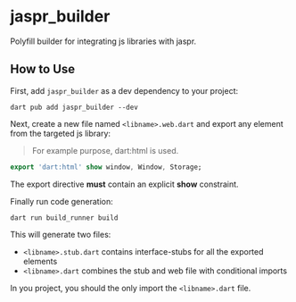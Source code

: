 # jaspr_builder

Polyfill builder for integrating js libraries with jaspr.

## How to Use

First, add `jaspr_builder` as a dev dependency to your project:

```shell
dart pub add jaspr_builder --dev
```

Next, create a new file named `<libname>.web.dart` and export any
element from the targeted js library:

> For example purpose, dart:html is used.

```dart
export 'dart:html' show window, Window, Storage;
```

The export directive **must** contain an explicit **show** constraint.

Finally run code generation:
```shell
dart run build_runner build
```

This will generate two files:

- `<libname>.stub.dart` contains interface-stubs for all the exported elements
- `<libname>.dart` combines the stub and web file with conditional imports

In you project, you should the only import the `<libname>.dart` file.